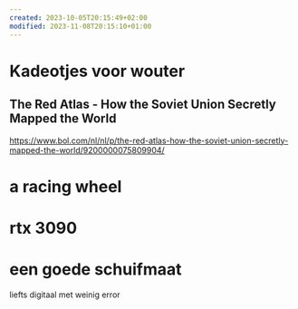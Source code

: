 ```yaml
---
created: 2023-10-05T20:15:49+02:00
modified: 2023-11-08T20:15:10+01:00
---
```


# Kadeotjes voor wouter

## The Red Atlas - How the Soviet Union Secretly Mapped the World

<https://www.bol.com/nl/nl/p/the-red-atlas-how-the-soviet-union-secretly-mapped-the-world/9200000075809904/>

# a racing wheel

# rtx 3090

# een goede schuifmaat

liefts digitaal met weinig error
